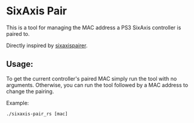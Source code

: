 # SixAxis Pair

This is a tool for managing the MAC address a PS3 SixAxis controller is paired to. 

Directly inspired by [sixaxispairer](https://github.com/user-none/sixaxispairer).

## Usage:
To get the current controller's paired MAC simply run the tool with no arguments. Otherwise, you can run the tool followed by a MAC address to change the pairing.

Example: 

`./sixaxis-pair_rs [mac]`
